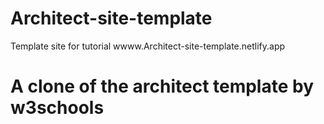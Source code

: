 # Architect-site-template
Template site for tutorial
wwww.Architect-site-template.netlify.app
# A clone of the architect template by w3schools
